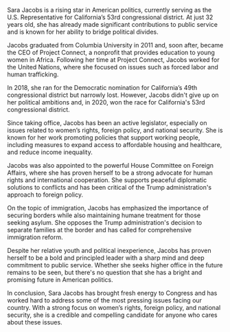 Sara Jacobs is a rising star in American politics, currently serving as the U.S. Representative for California’s 53rd congressional district. At just 32 years old, she has already made significant contributions to public service and is known for her ability to bridge political divides.

Jacobs graduated from Columbia University in 2011 and, soon after, became the CEO of Project Connect, a nonprofit that provides education to young women in Africa. Following her time at Project Connect, Jacobs worked for the United Nations, where she focused on issues such as forced labor and human trafficking. 

In 2018, she ran for the Democratic nomination for California’s 49th congressional district but narrowly lost. However, Jacobs didn't give up on her political ambitions and, in 2020, won the race for California's 53rd congressional district. 

Since taking office, Jacobs has been an active legislator, especially on issues related to women’s rights, foreign policy, and national security. She is known for her work promoting policies that support working people, including measures to expand access to affordable housing and healthcare, and reduce income inequality.

Jacobs was also appointed to the powerful House Committee on Foreign Affairs, where she has proven herself to be a strong advocate for human rights and international cooperation. She supports peaceful diplomatic solutions to conflicts and has been critical of the Trump administration's approach to foreign policy.

On the topic of immigration, Jacobs has emphasized the importance of securing borders while also maintaining humane treatment for those seeking asylum. She opposes the Trump administration's decision to separate families at the border and has called for comprehensive immigration reform.

Despite her relative youth and political inexperience, Jacobs has proven herself to be a bold and principled leader with a sharp mind and deep commitment to public service. Whether she seeks higher office in the future remains to be seen, but there's no question that she has a bright and promising future in American politics.

In conclusion, Sara Jacobs has brought fresh energy to Congress and has worked hard to address some of the most pressing issues facing our country. With a strong focus on women’s rights, foreign policy, and national security, she is a credible and compelling candidate for anyone who cares about these issues.
